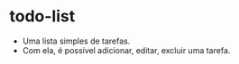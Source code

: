 # todo-list

- Uma lista simples de tarefas. 
- Com ela, é possível adicionar, editar, excluir uma tarefa.   

